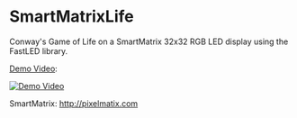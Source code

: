 SmartMatrixLife
=================

Conway's Game of Life on a SmartMatrix 32x32 RGB LED display using the FastLED library.

[Demo Video](https://www.youtube.com/watch?v=lLjxPQNDcus):

[![Demo Video](http://img.youtube.com/vi/lLjxPQNDcus/0.jpg)](https://www.youtube.com/watch?v=lLjxPQNDcus)

SmartMatrix: http://pixelmatix.com
